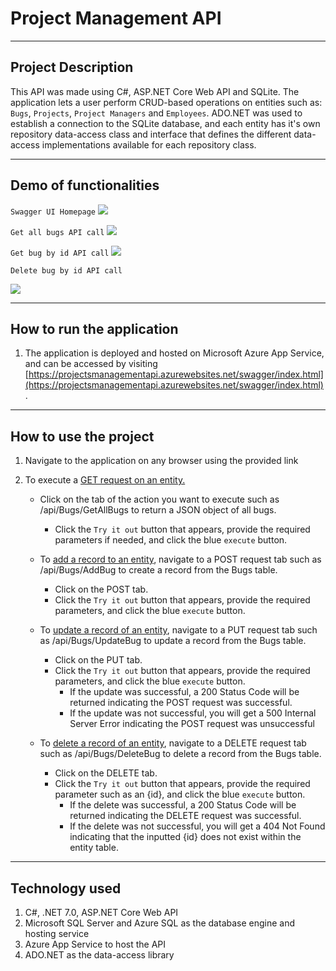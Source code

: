 # Project Management API
---

## Project Description
This API was made using C#, ASP.NET Core Web API and SQLite. The application lets a user perform CRUD-based operations on entities such as: `Bugs`, `Projects`, `Project Managers` and `Employees`. ADO.NET was used to establish a connection to the SQLite database, and each entity has it's own repository data-access class and interface that defines the different data-access implementations available for each repository class.

---
## Demo of functionalities
`Swagger UI Homepage`
<img src="https://www.justintruong.studio/images/AllApiMethods.png">

`Get all bugs API call`
<img src="https://www.justintruong.studio/images/GetAllBugs.png">

`Get bug by id API call`
<img src="https://www.justintruong.studio/images/GetBugById.png">

`Delete bug by id API call`

<img src="https://www.justintruong.studio/images/DeleteBugById.png">


---
## How to run the application
1. The application is deployed and hosted on Microsoft Azure App Service, and can be accessed by visiting [https://projectsmanagementapi.azurewebsites.net/swagger/index.html](https://projectsmanagementapi.azurewebsites.net/swagger/index.html).


---
## How to use the project
1. Navigate to the application on any browser using the provided link

2. To execute a <ins>GET request on an entity.</ins>
   - Click on the tab of the action you want to execute such as /api/Bugs/GetAllBugs to return a JSON object of all bugs.
     - Click the `Try it out` button that appears, provide the required parameters if needed, and click the blue `execute` button.
       
   - To <ins>add a record to an entity</ins>, navigate to a POST request tab such as /api/Bugs/AddBug to create a record from the Bugs table.
     - Click on the POST tab.
     - Click the `Try it out` button that appears, provide the required parameters, and click the blue `execute` button.

   - To <ins>update a record of an entity</ins>, navigate to a PUT request tab such as /api/Bugs/UpdateBug to update a record from the Bugs table.
     - Click on the PUT tab.
     - Click the `Try it out` button that appears, provide the required parameters, and click the blue `execute` button.
       - If the update was successful, a 200 Status Code will be returned indicating the POST request was successful.
       - If the update was not successful, you will get a 500 Internal Server Error indicating the POST request was unsuccessful
      
   - To <ins>delete a record of an entity</ins>, navigate to a DELETE request tab such as /api/Bugs/DeleteBug to delete a record from the Bugs table.
     - Click on the DELETE tab.
     - Click the `Try it out` button that appears, provide the required parameter such as an {id}, and click the blue `execute` button.
       - If the delete was successful, a 200 Status Code will be returned indicating the DELETE request was successful.
       - If the delete was not successful, you will get a 404 Not Found indicating that the inputted {id} does not exist within the entity table.


---
## Technology used
1. C#, .NET 7.0, ASP.NET Core Web API
2. Microsoft SQL Server and Azure SQL as the database engine and hosting service
3. Azure App Service to host the API
4. ADO.NET as the data-access library


